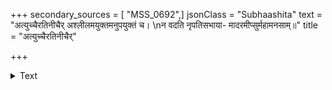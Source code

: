 +++
secondary_sources = [ "MSS_0692",]
jsonClass = "Subhaashita"
text = "अत्युच्चैरतिनीचैर् अश्लीलमयुक्तमनुपयुक्तं च।  \nन वदति नृपतिसभाया- मादरमीप्सुर्महामनसाम्॥"
title = "अत्युच्चैरतिनीचैर्"

+++

<details><summary>Text</summary>

अत्युच्चैरतिनीचैर् अश्लीलमयुक्तमनुपयुक्तं च।  
न वदति नृपतिसभाया- मादरमीप्सुर्महामनसाम्॥
</details>
